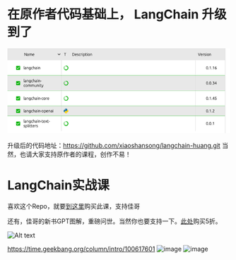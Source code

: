 
# 在原作者代码基础上， LangChain 升级到了
![img.png](img.png)

升级后的代码地址：https://github.com/xiaoshansong/langchain-huang.git 
当然，也请大家支持原作者的课程，创作不易！

# LangChain实战课


喜欢这个Repo，就要[到这里](https://time.geekbang.org/column/intro/100617601)购买此课，支持佳哥

还有，佳哥的新书GPT图解，重磅问世。当然你也要支持一下。[此处](https://u.jd.com/EzPlXWB)购买5折。

![Alt text](img/book.png)

https://time.geekbang.org/column/intro/100617601
![image](https://github.com/huangjia2019/langchain/assets/48795276/03c72bf0-918c-4428-8b8c-b77152cac985)
![image](https://github.com/huangjia2019/langchain/assets/48795276/791eecc3-f8fb-4e8f-b22a-6d626492b987)



